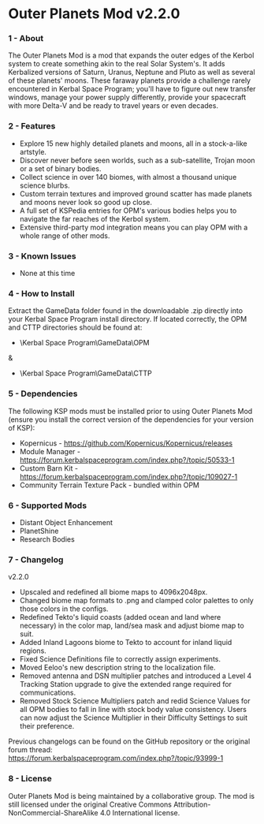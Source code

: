 # Outer Planets Mod v2.2.0

### 1 - About

The Outer Planets Mod is a mod that expands the outer edges of the Kerbol system to create something akin to the real Solar System's. It adds Kerbalized versions of Saturn, Uranus, Neptune and Pluto as well as several of these planets' moons. These faraway planets provide a challenge rarely encountered in Kerbal Space Program; you'll have to figure out new transfer windows, manage your power supply differently, provide your spacecraft with more Delta-V and be ready to travel years or even decades.

### 2 - Features

* Explore 15 new highly detailed planets and moons, all in a stock-a-like artstyle.
* Discover never before seen worlds, such as a sub-satellite, Trojan moon or a set of binary bodies.
* Collect science in over 140 biomes, with almost a thousand unique science blurbs.
* Custom terrain textures and improved ground scatter has made planets and moons never look so good up close.
* A full set of KSPedia entries for OPM's various bodies helps you to navigate the far reaches of the Kerbol system.
* Extensive third-party mod integration means you can play OPM with a whole range of other mods.

### 3 - Known Issues

* None at this time

### 4 - How to Install

Extract the GameData folder found in the downloadable .zip directly into your Kerbal Space Program install directory. If located correctly, the OPM and CTTP directories should be found at:

* \Kerbal Space Program\GameData\OPM

&

* \Kerbal Space Program\GameData\CTTP

### 5 - Dependencies

The following KSP mods must be installed prior to using Outer Planets Mod (ensure you install the correct version of the dependencies for your version of KSP):

* Kopernicus - https://github.com/Kopernicus/Kopernicus/releases
* Module Manager - https://forum.kerbalspaceprogram.com/index.php?/topic/50533-1
* Custom Barn Kit - https://forum.kerbalspaceprogram.com/index.php?/topic/109027-1
* Community Terrain Texture Pack - bundled within OPM

### 6 - Supported Mods

* Distant Object Enhancement
* PlanetShine
* Research Bodies

### 7 - Changelog

v2.2.0

* Upscaled and redefined all biome maps to 4096x2048px.
* Changed biome map formats to .png and clamped color palettes to only those colors in the configs.
* Redefined Tekto's liquid coasts (added ocean and land where necessary) in the color map, land/sea mask and adjust biome map to suit.
* Added Inland Lagoons biome to Tekto to account for inland liquid regions.
* Fixed Science Definitions file to correctly assign experiments.
* Moved Eeloo's new description string to the localization file.
* Removed antenna and DSN multiplier patches and introduced a Level 4 Tracking Station upgrade to give the extended range required for communications.
* Removed Stock Science Multipliers patch and redid Science Values for all OPM bodies to fall in line with stock body value consistency. Users can now adjust the Science Multiplier in their Difficulty Settings to suit their preference.

Previous changelogs can be found on the GitHub repository or the original forum thread: https://forum.kerbalspaceprogram.com/index.php?/topic/93999-1

### 8 - License

Outer Planets Mod is being maintained by a collaborative group. The mod is still licensed under the original Creative Commons Attribution-NonCommercial-ShareAlike 4.0 International license.
